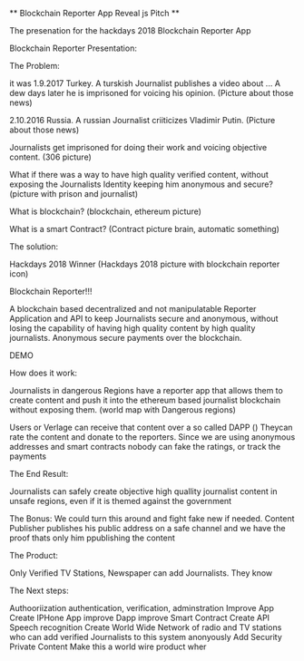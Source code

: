** Blockchain Reporter App Reveal js Pitch **

The presenation for the hackdays 2018 Blockchain Reporter App

Blockchain Reporter Presentation:

The Problem:

it was 1.9.2017 Turkey.  A turskish Journalist publishes a video about ...
A dew days later he is imprisoned for voicing his opinion.
(Picture about those news)

2.10.2016 Russia. A russian Journalist criiticizes Vladimir Putin.
(Picture about those news)

<slide quickly croll through many articles animated>

Journalists get imprisoned for doing their work and voicing objective content.
(306 picture)

What if there was a way to have high quality verified content, without exposing the Journalists Identity keeping him anonymous and secure?
(picture with prison and journalist)

What is blockchain?
(blockchain, ethereum picture)

What is a smart Contract?
(Contract picture brain, automatic something)

The solution:

Hackdays 2018 Winner
(Hackdays 2018 picture with blockchain reporter icon)

Blockchain Reporter!!!

A blockchain based decentralized and not manipulatable Reporter Application and API to keep Journalists secure and anonymous, without losing the capability of having high quality content by high quality journalists.
Anonymous secure payments over the blockchain.

DEMO

How does it work:

Journalists in dangerous Regions have a  reporter app that allows them to create content and push it into the ethereum based journalist blockchain without exposing them.
(world map with Dangerous regions)


Users or Verlage can receive that content over a so called DAPP ()
Theycan rate the content and donate to the reporters. Since we are using anonymous addresses and smart contracts nobody can fake the ratings, or track the payments


The End Result:

Journalists can safely create objective high quallity journalist content in unsafe regions, even if it is themed against the government

The Bonus:
We could turn this around and fight fake new if needed.
Content Publisher publishes his public address on a safe channel and we have the proof thats only him ppublishing the content

The Product:

Only Verified TV Stations, Newspaper can add Journalists. They know 

The Next steps:

Authooriization authentication, verification, adminstration
Improve App
Create IPHone App
improve Dapp
improve Smart Contract
Create API
Speech recognition
Create World Wide Network of radio and TV stations who can add verified Journalists to this system anonyously
Add Security
Private Content
Make this a world wire product wher






